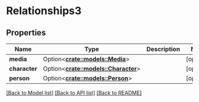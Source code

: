 # Relationships3

## Properties

Name | Type | Description | Notes
------------ | ------------- | ------------- | -------------
**media** | Option<[**crate::models::Media**](media.md)> |  | [optional]
**character** | Option<[**crate::models::Character**](character.md)> |  | [optional]
**person** | Option<[**crate::models::Person**](person.md)> |  | [optional]

[[Back to Model list]](../README.md#documentation-for-models) [[Back to API list]](../README.md#documentation-for-api-endpoints) [[Back to README]](../README.md)


